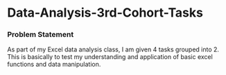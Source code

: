 # Data-Analysis-3rd-Cohort-Tasks
### Problem Statement
As part of my Excel data analysis class, I am given 4 tasks grouped into 2. This is basically to test my understanding and application of basic excel functions and data manipulation.
